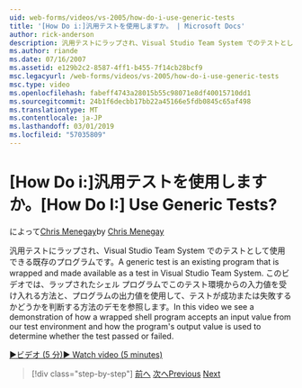 ```yaml
---
uid: web-forms/videos/vs-2005/how-do-i-use-generic-tests
title: '[How Do i:]汎用テストを使用しますか。 | Microsoft Docs'
author: rick-anderson
description: 汎用テストにラップされ、Visual Studio Team System でのテストとして使用できる既存のプログラムです。 このビデオでは、方法のデモを見る.
ms.author: riande
ms.date: 07/16/2007
ms.assetid: e129b2c2-8587-4ff1-b455-7f14cb28bcf9
msc.legacyurl: /web-forms/videos/vs-2005/how-do-i-use-generic-tests
msc.type: video
ms.openlocfilehash: fabeff4743a28015b55c98071e8df40015710dd1
ms.sourcegitcommit: 24b1f6decbb17bb22a45166e5fdb0845c65af498
ms.translationtype: MT
ms.contentlocale: ja-JP
ms.lasthandoff: 03/01/2019
ms.locfileid: "57035809"
---
```

<a name="how-do-i-use-generic-tests"></a><span data-ttu-id="5a1a3-105">[How Do i:]汎用テストを使用しますか。</span><span class="sxs-lookup"><span data-stu-id="5a1a3-105">[How Do I:] Use Generic Tests?</span></span>
====================
<span data-ttu-id="5a1a3-106">によって[Chris Menegay](https://twitter.com/CMenegay)</span><span class="sxs-lookup"><span data-stu-id="5a1a3-106">by [Chris Menegay](https://twitter.com/CMenegay)</span></span>

<span data-ttu-id="5a1a3-107">汎用テストにラップされ、Visual Studio Team System でのテストとして使用できる既存のプログラムです。</span><span class="sxs-lookup"><span data-stu-id="5a1a3-107">A generic test is an existing program that is wrapped and made available as a test in Visual Studio Team System.</span></span> <span data-ttu-id="5a1a3-108">このビデオでは、ラップされたシェル プログラムでこのテスト環境からの入力値を受け入れる方法と、プログラムの出力値を使用して、テストが成功または失敗するかどうかを判断する方法のデモを参照します。</span><span class="sxs-lookup"><span data-stu-id="5a1a3-108">In this video we see a demonstration of how a wrapped shell program accepts an input value from our test environment and how the program's output value is used to determine whether the test passed or failed.</span></span>

[<span data-ttu-id="5a1a3-109">&#9654;ビデオ (5 分)</span><span class="sxs-lookup"><span data-stu-id="5a1a3-109">&#9654; Watch video (5 minutes)</span></span>](https://channel9.msdn.com/Blogs/ASP-NET-Site-Videos/how-do-i-use-generic-tests)

> [!div class="step-by-step"]
> <span data-ttu-id="5a1a3-110">[前へ](how-do-i-enforce-coding-standards-with-code-analysis.md)
> [次へ](how-do-i-publish-and-analyze-test-results.md)</span><span class="sxs-lookup"><span data-stu-id="5a1a3-110">[Previous](how-do-i-enforce-coding-standards-with-code-analysis.md)
[Next](how-do-i-publish-and-analyze-test-results.md)</span></span>
